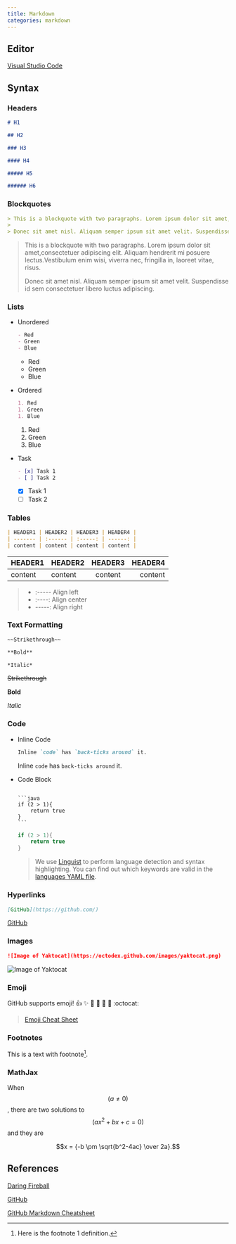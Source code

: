 ```yaml
---
title: Markdown
categories: markdown
---
```


## Editor

[Visual Studio Code](https://code.visualstudio.com/)

## Syntax

### Headers

```markdown
# H1

## H2

### H3

#### H4

##### H5

###### H6
```

### Blockquotes

```markdown
> This is a blockquote with two paragraphs. Lorem ipsum dolor sit amet,consectetuer adipiscing elit. Aliquam hendrerit mi posuere lectus.Vestibulum enim wisi, viverra nec, fringilla in, laoreet vitae, risus.
>
> Donec sit amet nisl. Aliquam semper ipsum sit amet velit. Suspendisse id sem consectetuer libero luctus adipiscing.
```

> This is a blockquote with two paragraphs. Lorem ipsum dolor sit amet,consectetuer adipiscing elit. Aliquam hendrerit mi posuere lectus.Vestibulum enim wisi, viverra nec, fringilla in, laoreet vitae, risus.
>
> Donec sit amet nisl. Aliquam semper ipsum sit amet velit. Suspendisse id sem consectetuer libero luctus adipiscing.

### Lists

- Unordered

  ```markdown
  - Red
  - Green
  - Blue
  ```

  - Red
  - Green
  - Blue

- Ordered

  ```markdown
  1. Red
  1. Green
  1. Blue
  ```

  1. Red
  1. Green
  1. Blue

- Task

  ```markdown
  - [x] Task 1
  - [ ] Task 2
  ```

  - [x] Task 1
  - [ ] Task 2

### Tables

```markdown
| HEADER1 | HEADER2 | HEADER3 | HEADER4 |
| ------- | :------ | :-----: | ------: |
| content | content | content | content |
```

| HEADER1 | HEADER2 | HEADER3 | HEADER4 |
| ------- | :------ | :-----: | ------: |
| content | content | content | content |

> - :----- Align left
> - :----: Align center
> - -----: Align right

### Text Formatting

```markdown
~~Strikethrough~~

**Bold**

*Italic*
```

~~Strikethrough~~

**Bold**

*Italic*

### Code

- Inline Code

  ```markdown
  Inline `code` has `back-ticks around` it.
  ```

  Inline `code` has `back-ticks around` it.

- Code Block

  <pre><code>
  ```java
  if (2 > 1){
      return true
  }
  ```
  </code></pre>

  ```java
  if (2 > 1){
      return true
  }
  ```

  > We use [Linguist](http://https://github.com/github/linguist) to perform language detection and syntax highlighting. You can find out which keywords are valid in the [languages YAML file](https://github.com/github/linguist/blob/master/lib/linguist/languages.yml).

### Hyperlinks

```markdown
[GitHub](https://github.com/)
```

[GitHub](https://github.com/)

### Images

```markdown
![Image of Yaktocat](https://octodex.github.com/images/yaktocat.png)
```

![Image of Yaktocat](https://octodex.github.com/images/yaktocat.png)

### Emoji

GitHub supports emoji!
:+1: :sparkles: :camel: :tada:
:rocket: :metal: :octocat:

> [Emoji Cheat Sheet](https://github.com/ikatyang/emoji-cheat-sheet/blob/master/README.md)

### Footnotes

This is a text with footnote[^1].

[^1]: Here is the footnote 1 definition.

### MathJax

When $$(a \ne 0)$$, there are two solutions to $$(ax^2 + bx + c = 0)$$ and they are

$$x = {-b \pm \sqrt{b^2-4ac} \over 2a}.$$

## References

[Daring Fireball](https://daringfireball.net/projects/markdown/syntax)

[GitHub](https://guides.github.com/features/mastering-markdown/)

[GitHub Markdown Cheatsheet](https://guides.github.com/pdfs/markdown-cheatsheet-online.pdf)
